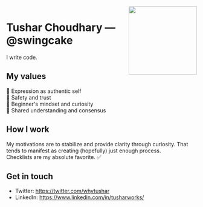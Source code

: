 <img align="right" src="https://i.imgur.com/kdKhgx6.gif" width="180px"/>

# Tushar Choudhary — @swingcake

I write code.

## My values

🌟 Expression as authentic self\
💖 Safety and trust\
🍏 Beginner's mindset and curiosity\
🙌 Shared understanding and consensus

## How I work

My motivations are to stabilize and provide clarity through curiosity. That tends to manifest as creating (hopefully) just enough process.\
Checklists are my absolute favorite. ✅

## Get in touch

- Twitter: <https://twitter.com/whytushar>
- LinkedIn: <https://www.linkedin.com/in/tusharworks/>

<!--
**swingcake/swingcake** is a ✨ _special_ ✨ repository because its `README.md` (this file) appears on your GitHub profile.

Here are some ideas to get you started:

- 🔭 I’m currently working on ...
- 🌱 I’m currently learning ...
- 👯 I’m looking to collaborate on ...
- 🤔 I’m looking for help with ...
- 💬 Ask me about ...
- 📫 How to reach me: ...
- 😄 Pronouns: ...
- ⚡ Fun fact: ...
-->
